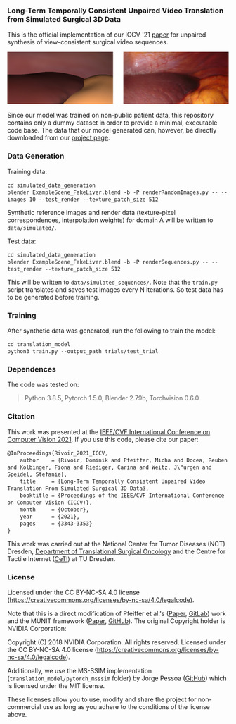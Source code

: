 ### Long-Term Temporally Consistent Unpaired Video Translation from Simulated Surgical 3D Data

This is the official implementation of our ICCV '21 [paper](https://arxiv.org/abs/2103.17204) for unpaired synthesis of view-consistent surgical video sequences.

![example image](example.png)

Since our model was trained on non-public patient data, this repository contains only a dummy dataset in order to provide a minimal, executable code base. The data that our model generated can, however, be directly downloaded from our [project page](http://opencas.dkfz.de/video-sim2real/).

### Data Generation

Training data:
```
cd simulated_data_generation
blender ExampleScene_FakeLiver.blend -b -P renderRandomImages.py -- --images 10 --test_render --texture_patch_size 512
```

Synthetic reference images and render data (texture-pixel correspondences, interpolation weights) for domain A will be written to ```data/simulated/```.

Test data:
```
cd simulated_data_generation
blender ExampleScene_FakeLiver.blend -b -P renderSequences.py -- --test_render --texture_patch_size 512
```

This will be written to ```data/simulated_sequences/```. Note that the ```train.py``` script translates and saves test images every N iterations. So test data has to be generated before training.

### Training

After synthetic data was generated, run the following to train the model:
```
cd translation_model
python3 train.py --output_path trials/test_trial
```

### Dependences

The code was tested on:
> Python 3.8.5, Pytorch 1.5.0, Blender 2.79b, Torchvision 0.6.0

### Citation

This work was presented at the [IEEE/CVF International Conference on Computer Vision 2021](https://iccv2021.thecvf.com/home). If you use this code, please cite our paper:

```
@InProceedings{Rivoir_2021_ICCV,
    author    = {Rivoir, Dominik and Pfeiffer, Micha and Docea, Reuben and Kolbinger, Fiona and Riediger, Carina and Weitz, J\"urgen and Speidel, Stefanie},
    title     = {Long-Term Temporally Consistent Unpaired Video Translation From Simulated Surgical 3D Data},
    booktitle = {Proceedings of the IEEE/CVF International Conference on Computer Vision (ICCV)},
    month     = {October},
    year      = {2021},
    pages     = {3343-3353}
}
```

This work was carried out at the National Center for Tumor Diseases (NCT) Dresden, [Department of Translational Surgical Oncology](https://www.nct-dresden.de/tso.html) and the Centre for Tactile Internet ([CeTI](https://ceti.one/)) at TU Dresden.

### License

Licensed under the CC BY-NC-SA 4.0 license (https://creativecommons.org/licenses/by-nc-sa/4.0/legalcode). 

Note that this is a direct modification of Pfeiffer et al.'s ([Paper](https://arxiv.org/abs/1907.02882), [GitLab](https://gitlab.com/nct_tso_public/laparoscopic-image-2-image-translation/)) work and the MUNIT framework ([Paper](https://arxiv.org/abs/1804.04732), [GitHub](https://github.com/NVlabs/MUNIT)). The original Copyright holder is NVIDIA Corporation:

Copyright (C) 2018 NVIDIA Corporation.  All rights reserved.
Licensed under the CC BY-NC-SA 4.0 license (https://creativecommons.org/licenses/by-nc-sa/4.0/legalcode). 

Additionally, we use the MS-SSIM implementation (```translation_model/pytorch_msssim``` folder) by Jorge Pessoa ([GitHub](https://github.com/jorge-pessoa/pytorch-msssim)) which is licensed under the MIT license.

These licenses allow you to use, modify and share the project for non-commercial use as long as you adhere to the conditions of the license above.